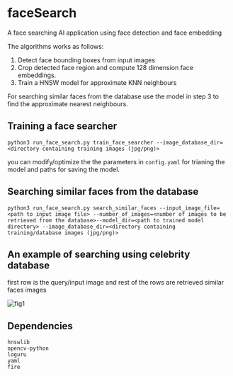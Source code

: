 # faceSearch
A face searching AI application using face detection and face embedding 

The algorithms works as follows:
1. Detect face bounding boxes from input images
2. Crop detected face region and compute 128 dimension face embeddings.
3. Train a HNSW model for approximate KNN neighbours

For searching similar faces from the database use the model in step 3 to find the approximate nearest neighbours.

## Training a face searcher 
```
python3 run_face_search.py train_face_searcher --image_database_dir=<directory containing training images (jpg/png)>

```
you can modify/optimize the the parameters in ```config.yaml``` for trianing the model and paths for saving the model.

## Searching similar faces from the database
```
python3 run_face_search.py search_similar_faces --input_image_file=<path to input image file> --number_of_images=<number of images to be retrieved from the database>--model_dir=<path to trained model directory> --image_database_dir=<directory containing training/database images (jpg/png)>
```

## An example of searching using celebrity database
first row is the query/input image and rest of the rows are retrieved similar faces images


![fig1](https://user-images.githubusercontent.com/32892726/199361706-979cf8c5-929e-4b50-9dce-be6b1eb8dfc2.png)


## Dependencies
```
hnswlib
opencv-python
loguru
yaml
fire
```
